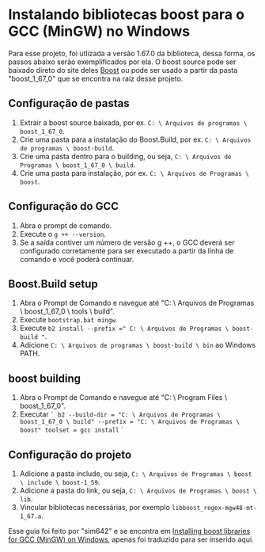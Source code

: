 # Instalando bibliotecas boost para o GCC (MinGW) no Windows

Para esse projeto, foi utlizada a versão 1.67.0 da biblioteca, dessa forma, os passos abaixo serão exemplificados por ela.
O boost source pode ser baixado direto do site deles [Boost](https://www.boost.org/) ou pode ser usado a partir da pasta "boost_1_67_0" que se encontra na raíz desse projeto.

## Configuração de pastas
1. Extrair a boost source baixada, por ex. `C: \ Arquivos de programas \ boost_1_67_0`.
2. Crie uma pasta para a instalação do Boost.Build, por ex. `C: \ Arquivos de programas \ boost-build`.
2. Crie uma pasta dentro para o building, ou seja, `C: \ Arquivos de Programas \ boost_1_67_0 \ build`.
3. Crie uma pasta para instalação, por ex. `C: \ Arquivos de Programas \ boost`.

## Configuração do GCC
1. Abra o prompt de comando.
2. Execute o `g ++ --version`.
3. Se a saída contiver um número de versão g ++, o GCC deverá ser configurado corretamente para ser executado a partir da linha de comando e você poderá continuar.

## Boost.Build setup
1. Abra o Prompt de Comando e navegue até "C: \ Arquivos de Programas \ boost_1_67_0 \ tools \ build".
2. Execute `bootstrap.bat mingw`.
3. Execute `b2 install --prefix =" C: \ Arquivos de Programas \ boost-build "`.
4. Adicione `C: \ Arquivos de programas \ boost-build \ bin` ao Windows PATH.

## boost building
1. Abra o Prompt de Comando e navegue até "C: \ Program Files \ boost_1_67_0".
2. Executar
`` `
b2 --build-dir = "C: \ Arquivos de Programas \ boost_1_67_0 \ build" --prefix = "C: \ Arquivos de Programas \ boost" toolset = gcc install
`` `

## Configuração do projeto
1. Adicione a pasta include, ou seja, `C: \ Arquivos de Programas \ boost \ include \ boost-1_59`.
2. Adicione a pasta do link, ou seja, `C: \ Arquivos de Programas \ boost \ lib`.
3. Vincular bibliotecas necessárias, por exemplo `libboost_regex-mgw48-mt-1_67.a`.



Esse guia foi feito por "sim642" e se encontra em [Installing boost libraries for GCC (MinGW) on Windows](https://gist.github.com/sim642/29caef3cc8afaa273ce6#file-boost-windows-md), apenas foi traduzido para ser inserido aqui.
